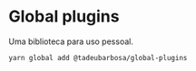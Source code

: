 # Global plugins

Uma biblioteca para uso pessoal.

```
yarn global add @tadeubarbosa/global-plugins
```